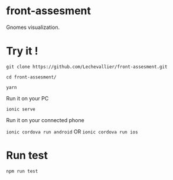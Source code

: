 # front-assesment
Gnomes visualization.

# Try it !

`git clone https://github.com/Lechevallier/front-assesment.git`

`cd front-assesment/`

`yarn`

Run it on your PC

`ionic serve`

Run it on your connected phone

`ionic cordova run android` OR `ionic cordova run ios`

# Run test

`npm run test`
